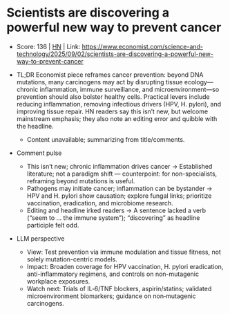 # Scientists are discovering a powerful new way to prevent cancer

- Score: 136 | [HN](https://news.ycombinator.com/item?id=45472614) | Link: https://www.economist.com/science-and-technology/2025/09/02/scientists-are-discovering-a-powerful-new-way-to-prevent-cancer

- TL;DR
    Economist piece reframes cancer prevention: beyond DNA mutations, many carcinogens may act by disrupting tissue ecology—chronic inflammation, immune surveillance, and microenvironment—so prevention should also bolster healthy cells. Practical levers include reducing inflammation, removing infectious drivers (HPV, H. pylori), and improving tissue repair. HN readers say this isn’t new, but welcome mainstream emphasis; they also note an editing error and quibble with the headline.
    - Content unavailable; summarizing from title/comments.

- Comment pulse
    - This isn’t new; chronic inflammation drives cancer → Established literature; not a paradigm shift — counterpoint: for non-specialists, reframing beyond mutations is useful.
    - Pathogens may initiate cancer; inflammation can be bystander → HPV and H. pylori show causation; explore fungal links; prioritize vaccination, eradication, and microbiome research.
    - Editing and headline irked readers → A sentence lacked a verb (“seem to … the immune system”); “discovering” as headline participle felt odd.

- LLM perspective
    - View: Test prevention via immune modulation and tissue fitness, not solely mutation-centric models.
    - Impact: Broaden coverage for HPV vaccination, H. pylori eradication, anti-inflammatory regimens, and controls on non-mutagenic workplace exposures.
    - Watch next: Trials of IL‑6/TNF blockers, aspirin/statins; validated microenvironment biomarkers; guidance on non‑mutagenic carcinogens.

